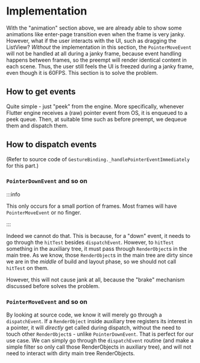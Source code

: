 # Implementation

With the "animation" section above, we are already able to show some animations like enter-page transition even when the frame is very janky. However, what if the user interacts with the UI, such as dragging the ListView? *Without* the implementation in this section, the `PointerMoveEvent` will not be handled at all during a janky frame, because event handling happens between frames, so the preempt will render identical content in each scene. Thus, the user still feels the UI is freezed during a janky frame, even though it is 60FPS. This section is to solve the problem.

## How to get events

Quite simple - just "peek" from the engine. More specifically, whenever Flutter engine receives a (raw) pointer event from OS, it is enqueued to a peek queue. Then, at suitable time such as before preempt, we dequeue them and dispatch them.

## How to dispatch events

(Refer to source code of `GestureBinding._handlePointerEventImmediately` for this part.)

### `PointerDownEvent` and so on

:::info

This only occurs for a small portion of frames. Most frames will have `PointerMoveEvent` or no finger.

:::

Indeed we cannot do that. This is because, for a "down" event, it needs to go through the `hitTest` besides `dispatchEvent`. However, to `hitTest` something in the auxiliary tree, it must pass through `RenderObject`s in the main tree. As we know, those `RenderObject`s in the main tree are dirty since we are in the *middle* of build and layout phase, so we should not call `hitTest` on them.

However, this will not cause jank at all, because the "brake" mechanism discussed before solves the problem.

### `PointerMoveEvent` and so on

By looking at source code, we know it will merely go through a `dispatchEvent`. If a `RenderObject` inside auxiliary tree registers its interest in a pointer, it will *directly* get called during dispatch, without the need to touch other `RenderObject`s - unlike `PointerDownEvent`. That is perfect for our use case. We can simply go through the `dispatchEvent` routine (and make a simple filter so only call those RenderObjects in auxiliary tree), and will not need to interact with dirty main tree RenderObjects.
